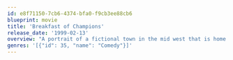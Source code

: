 ```yaml
---
id: e8f71150-7cb6-4374-bfa0-f9cb3ee88cb6
blueprint: movie
title: 'Breakfast of Champions'
release_date: '1999-02-13'
overview: "A portrait of a fictional town in the mid west that is home to a group of idiosyncratic and slightly neurotic characters. Dwayne Hoover is a wealthy car dealer-ship owner that's on the brink of suicide and is losing touch with reality."
genres: '[{"id": 35, "name": "Comedy"}]'
---
```

